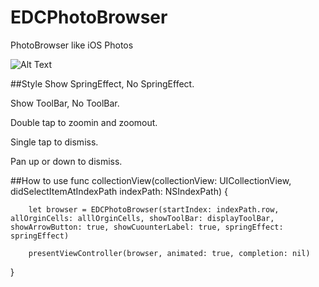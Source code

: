 # EDCPhotoBrowser
PhotoBrowser like iOS Photos

![Alt Text](https://github.com/fanyu/EDCPhotoBrowser/blob/master/Browser.gif)

##Style 
Show SpringEffect, No SpringEffect.

Show ToolBar, No ToolBar.

Double tap to zoomin and zoomout.

Single tap to dismiss.

Pan up or down to dismiss. 

##How to use 
func collectionView(collectionView: UICollectionView, didSelectItemAtIndexPath indexPath: NSIndexPath) {
        
        let browser = EDCPhotoBrowser(startIndex: indexPath.row, allOrginCells: alllOrginCells, showToolBar: displayToolBar, showArrowButton: true, showCuounterLabel: true, springEffect: springEffect)
       
        presentViewController(browser, animated: true, completion: nil)
}

